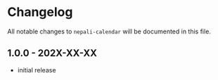 # Changelog

All notable changes to `nepali-calendar` will be documented in this file.

## 1.0.0 - 202X-XX-XX

- initial release

